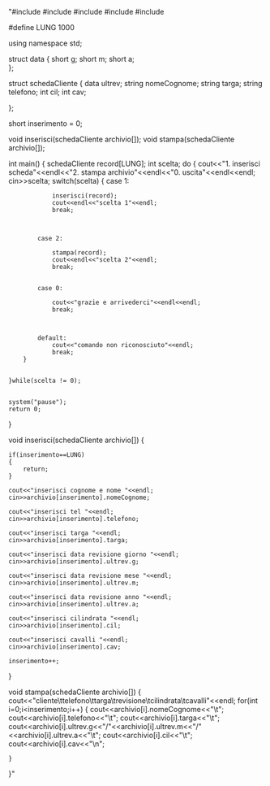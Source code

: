 "#include <iostream>
#include <cstdlib>
#include <ctime>
#include <cmath>
#include <string>

#define LUNG 1000

using namespace std;

struct data
{
	short g;
	short m;
	short a;	
};

struct schedaCliente
{
	data ultrev;
	string nomeCognome;
	string targa;
	string telefono;
	int cil;
	int cav;
	
};

short inserimento = 0;

void inserisci(schedaCliente archivio[]);
void stampa(schedaCliente archivio[]);

int main()
{
	schedaCliente record[LUNG];
	int scelta;
	do
	{
		cout<<"1. inserisci scheda"<<endl<<"2. stampa archivio"<<endl<<"0. uscita"<<endl<<endl;
		cin>>scelta;
		switch(scelta)
		{
			case 1:
				
				inserisci(record);
				cout<<endl<<"scelta 1"<<endl;
				break;
		
		
		
			case 2:
				
				stampa(record);
				cout<<endl<<"scelta 2"<<endl;
				break;
		
		
			case 0:
				
				cout<<"grazie e arrivederci"<<endl<<endl;
				break;
				
				
				
			default:
				cout<<"comando non riconosciuto"<<endl;
				break;
		}
		
		
	}while(scelta != 0);
	
	
	system("pause");
	return 0;
}

void inserisci(schedaCliente archivio[])
{
	
	if(inserimento==LUNG)
	{
		return;
	}
	
	cout<<"inserisci cognome e nome "<<endl;
	cin>>archivio[inserimento].nomeCognome;
	
	cout<<"inserisci tel "<<endl;
	cin>>archivio[inserimento].telefono;
	
	cout<<"inserisci targa "<<endl;
	cin>>archivio[inserimento].targa;
	
	cout<<"inserisci data revisione giorno "<<endl;
	cin>>archivio[inserimento].ultrev.g;
	
	cout<<"inserisci data revisione mese "<<endl;
	cin>>archivio[inserimento].ultrev.m;
	
	cout<<"inserisci data revisione anno "<<endl;
	cin>>archivio[inserimento].ultrev.a;
	
	cout<<"inserisci cilindrata "<<endl;
	cin>>archivio[inserimento].cil;
	
	cout<<"inserisci cavalli "<<endl;
	cin>>archivio[inserimento].cav;
	
	inserimento++;
}

void stampa(schedaCliente archivio[])
{
	cout<<"cliente\ttelefono\ttarga\trevisione\tcilindrata\tcavalli"<<endl;
	for(int i=0;i<inserimento;i++)
	{
		cout<<archivio[i].nomeCognome<<"\t";
		cout<<archivio[i].telefono<<"\t";
		cout<<archivio[i].targa<<"\t";
		cout<<archivio[i].ultrev.g<<"/"<<archivio[i].ultrev.m<<"/"<<archivio[i].ultrev.a<<"\t";
		cout<<archivio[i].cil<<"\t";
		cout<<archivio[i].cav<<"\n";
		
	}
}"
